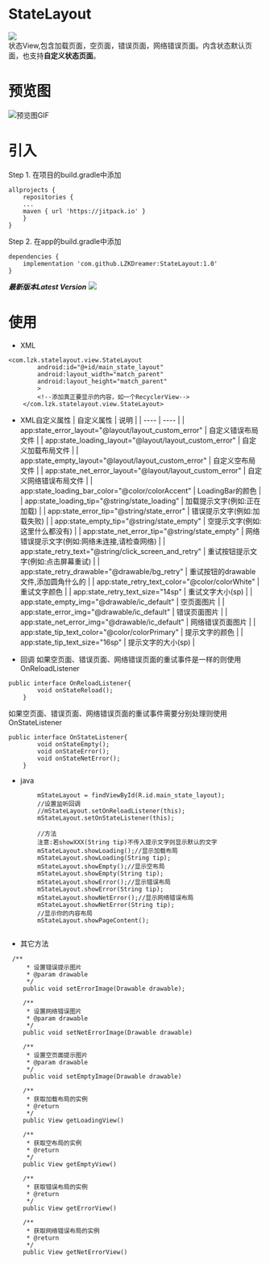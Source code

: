 # StateLayout
[![](https://jitpack.io/v/LZKDreamer/StateLayout.svg)](https://jitpack.io/#LZKDreamer/StateLayout)   
状态View,包含加载页面，空页面，错误页面，网络错误页面。内含状态默认页面，也支持**自定义状态页面**。

# 预览图
![预览图GIF](https://github.com/LZKDreamer/StateLayout/blob/master/screenshot/demo.gif)

# 引入
Step 1. 在项目的build.gradle中添加
```
allprojects {
    repositories {
	...
	maven { url 'https://jitpack.io' }
	}
}
```
Step 2. 在app的build.gradle中添加
```
dependencies {
    implementation 'com.github.LZKDreamer:StateLayout:1.0'
}
```  
***最新版本Latest Version*** [![](https://jitpack.io/v/LZKDreamer/StateLayout.svg)](https://jitpack.io/#LZKDreamer/StateLayout)   

# 使用  
* XML

```
<com.lzk.statelayout.view.StateLayout
        android:id="@+id/main_state_layout"
        android:layout_width="match_parent"
        android:layout_height="match_parent"
        >
        <!--添加真正要显示的内容，如一个RecyclerView-->
    </com.lzk.statelayout.view.StateLayout>
```
- XML自定义属性
 | 自定义属性 | 说明 | 
 |  ----  | ----  |
 | app:state_error_layout="@layout/layout_custom_error" | 自定义错误布局文件 | 
 | app:state_loading_layout="@layout/layout_custom_error" | 自定义加载布局文件 | 
 | app:state_empty_layout="@layout/layout_custom_error" | 自定义空布局文件 | 
 | app:state_net_error_layout="@layout/layout_custom_error" | 自定义网络错误布局文件 | 
 | app:state_loading_bar_color="@color/colorAccent" | LoadingBar的颜色 | 
 | app:state_loading_tip="@string/state_loading" | 加载提示文字(例如:正在加载) | 
 | app:state_error_tip="@string/state_error" | 错误提示文字(例如:加载失败) | 
 | app:state_empty_tip="@string/state_empty" | 空提示文字(例如:这里什么都没有) | 
 | app:state_net_error_tip="@string/state_empty" | 网络错误提示文字(例如:网络未连接,请检查网络) | 
 | app:state_retry_text="@string/click_screen_and_retry" | 重试按钮提示文字(例如:点击屏幕重试) | 
 | app:state_retry_drawable="@drawable/bg_retry" | 重试按钮的drawable文件,添加圆角什么的 | 
 | app:state_retry_text_color="@color/colorWhite" | 重试文字颜色 | 
 | app:state_retry_text_size="14sp" | 重试文字大小(sp) | 
 | app:state_empty_img="@drawable/ic_default" | 空页面图片 | 
 | app:state_error_img="@drawable/ic_default" | 错误页面图片 | 
 | app:state_net_error_img="@drawable/ic_default" | 网络错误页面图片 | 
 | app:state_tip_text_color="@color/colorPrimary" | 提示文字的颜色 | 
 | app:state_tip_text_size="16sp" | 提示文字的大小(sp) | 
	
* 回调
如果空页面、错误页面、网络错误页面的重试事件是一样的则使用OnReloadListener
```
public interface OnReloadListener{
        void onStateReload();
    }
```
如果空页面、错误页面、网络错误页面的重试事件需要分别处理则使用OnStateListener
```
public interface OnStateListener{
        void onStateEmpty();
        void onStateError();
        void onStateNetError();
    }
```
* java
```
        mStateLayout = findViewById(R.id.main_state_layout);
        //设置监听回调
        //mStateLayout.setOnReloadListener(this);
        mStateLayout.setOnStateListener(this);
        
        //方法
        注意:若showXXX(String tip)不传入提示文字则显示默认的文字
        mStateLayout.showLoading();//显示加载布局
        mStateLayout.showLoading(String tip);
        mStateLayout.showEmpty();//显示空布局
        mStateLayout.showEmpty(String tip);
        mStateLayout.showError();//显示错误布局
        mStateLayout.showError(String tip);
        mStateLayout.showNetError();//显示网络错误布局
        mStateLayout.showNetError(String tip); 
        //显示你的内容布局
        mStateLayout.showPageContent();
        
```
* 其它方法

```
 /**
     * 设置错误提示图片
     * @param drawable
     */
    public void setErrorImage(Drawable drawable);

    /**
     * 设置网络错误图片
     * @param drawable
     */
    public void setNetErrorImage(Drawable drawable)

    /**
     * 设置空页面提示图片
     * @param drawable
     */
    public void setEmptyImage(Drawable drawable)

    /**
     * 获取加载布局的实例
     * @return
     */
    public View getLoadingView()

    /**
     * 获取空布局的实例
     * @return
     */
    public View getEmptyView()

    /**
     * 获取错误布局的实例
     * @return
     */
    public View getErrorView()

    /**
     * 获取网络错误布局的实例
     * @return
     */
    public View getNetErrorView()
```

